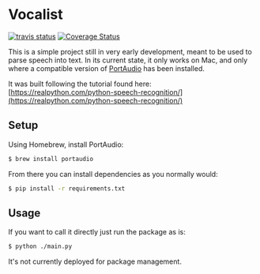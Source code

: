 # Vocalist

[![travis status](https://travis-ci.com/colinjlacy/vocalist.svg?branch=master "Travisstatus")](https://travis-ci.com/colinjlacy/vocalist)
[![Coverage Status](https://coveralls.io/repos/github/colinjlacy/vocalist/badge.svg?branch=master)](https://coveralls.io/github/colinjlacy/vocalist?branch=master)

This is a simple project still in very early development, meant to be used to parse speech into text.  In its current state, it only works on Mac, and only where a compatible version of [PortAudio](http://www.portaudio.com/) has been installed.

It was built following the tutorial found here: [https://realpython.com/python-speech-recognition/](https://realpython.com/python-speech-recognition/)

## Setup

Using Homebrew, install PortAudio:
```bash
$ brew install portaudio 
```

From there you can install dependencies as you normally would:
```bash
$ pip install -r requirements.txt
```

## Usage

If you want to call it directly just run the package as is:
```bash
$ python ./main.py
``` 

It's not currently deployed for package management.